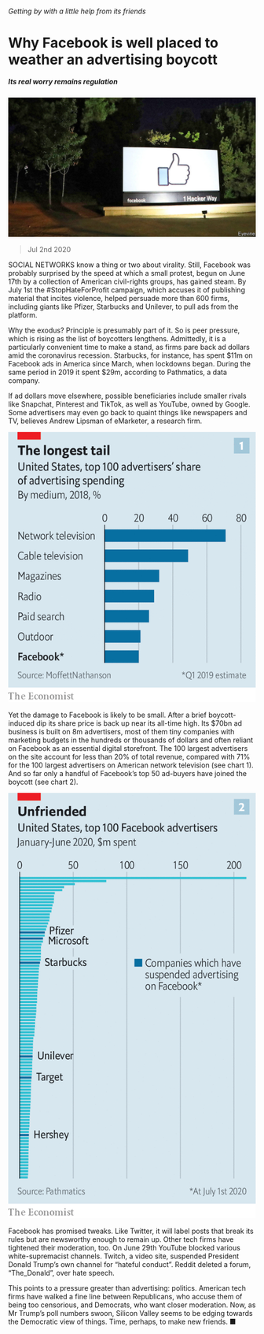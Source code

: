 ###### Getting by with a little help from its friends

# Why Facebook is well placed to weather an advertising boycott 

##### Its real worry remains regulation 

![image](images/20200704_WBP502.jpg) 

> Jul 2nd 2020 

SOCIAL NETWORKS know a thing or two about virality. Still, Facebook was probably surprised by the speed at which a small protest, begun on June 17th by a collection of American civil-rights groups, has gained steam. By July 1st the #StopHateForProfit campaign, which accuses it of publishing material that incites violence, helped persuade more than 600 firms, including giants like Pfizer, Starbucks and Unilever, to pull ads from the platform.

Why the exodus? Principle is presumably part of it. So is peer pressure, which is rising as the list of boycotters lengthens. Admittedly, it is a particularly convenient time to make a stand, as firms pare back ad dollars amid the coronavirus recession. Starbucks, for instance, has spent $11m on Facebook ads in America since March, when lockdowns began. During the same period in 2019 it spent $29m, according to Pathmatics, a data company.


If ad dollars move elsewhere, possible beneficiaries include smaller rivals like Snapchat, Pinterest and TikTok, as well as YouTube, owned by Google. Some advertisers may even go back to quaint things like newspapers and TV, believes Andrew Lipsman of eMarketer, a research firm.

![image](images/20200704_WBC249.png) 


Yet the damage to Facebook is likely to be small. After a brief boycott-induced dip its share price is back up near its all-time high. Its $70bn ad business is built on 8m advertisers, most of them tiny companies with marketing budgets in the hundreds or thousands of dollars and often reliant on Facebook as an essential digital storefront. The 100 largest advertisers on the site account for less than 20% of total revenue, compared with 71% for the 100 largest advertisers on American network television (see chart 1). And so far only a handful of Facebook’s top 50 ad-buyers have joined the boycott (see chart 2).

![image](images/20200704_WBC284.png) 


Facebook has promised tweaks. Like Twitter, it will label posts that break its rules but are newsworthy enough to remain up. Other tech firms have tightened their moderation, too. On June 29th YouTube blocked various white-supremacist channels. Twitch, a video site, suspended President Donald Trump’s own channel for “hateful conduct”. Reddit deleted a forum, “The_Donald”, over hate speech.

This points to a pressure greater than advertising: politics. American tech firms have walked a fine line between Republicans, who accuse them of being too censorious, and Democrats, who want closer moderation. Now, as Mr Trump’s poll numbers swoon, Silicon Valley seems to be edging towards the Democratic view of things. Time, perhaps, to make new friends. ■

